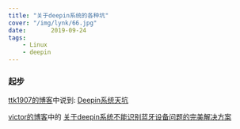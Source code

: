 ```yaml
---
title: "关于deepin系统的各种坑"
cover: "/img/lynk/66.jpg"
date:       2019-09-24
tags:
	- Linux
	- deepin
---
```


### 起步
[ttk1907的博客](https://ttk1907.gitee.io/)中说到:
[Deepin系统天坑](https://ttk1907.gitee.io/2019/09/21/xiongdihui-deepin/)

[victor的博客](https://victorfengming.gitee.io/)中的
[关于deepin系统不能识别蓝牙设备问题的完美解决方案](https://victorfengming.gitee.io/2019/08/29/deepin-bluetooth/)
